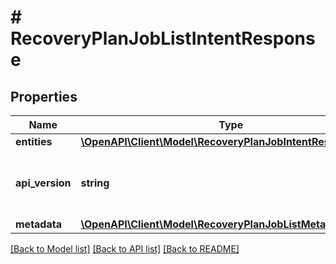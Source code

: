 # # RecoveryPlanJobListIntentResponse

## Properties

Name | Type | Description | Notes
------------ | ------------- | ------------- | -------------
**entities** | [**\OpenAPI\Client\Model\RecoveryPlanJobIntentResource[]**](RecoveryPlanJobIntentResource.md) |  | [optional]
**api_version** | **string** | API Version of the Nutanix v3 API framework. | [default to '3.1.0']
**metadata** | [**\OpenAPI\Client\Model\RecoveryPlanJobListMetadataOutput**](RecoveryPlanJobListMetadataOutput.md) |  |

[[Back to Model list]](../../README.md#models) [[Back to API list]](../../README.md#endpoints) [[Back to README]](../../README.md)
